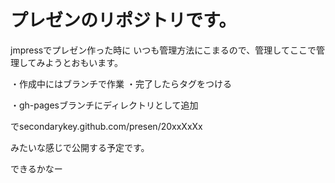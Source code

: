 プレゼンのリポジトリです。
======
jmpressでプレゼン作った時に
いつも管理方法にこまるので、管理してここで管理してみようとおもいます。

・作成中にはブランチで作業
・完了したらタグをつける

・gh-pagesブランチにディレクトリとして追加

でsecondarykey.github.com/presen/20xxXxXx

みたいな感じで公開する予定です。

できるかなー